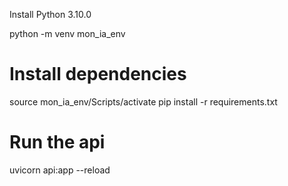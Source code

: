 Install Python 3.10.0

python -m venv mon_ia_env

# Install dependencies

source mon_ia_env/Scripts/activate
pip install -r requirements.txt

# Run the api

uvicorn api:app --reload
